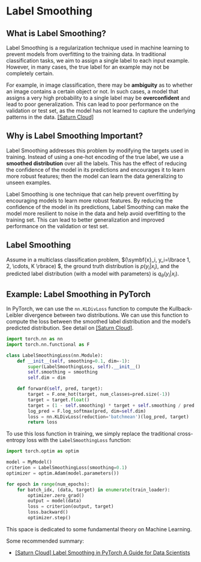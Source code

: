 
# Label Smoothing 


## What is Label Smoothing?

Label Smoothing is a regularization technique used in machine learning to prevent models from overfitting to the training data. In traditional classification tasks, we aim to assign a single label to each input example. However, in many cases, the true label for an example may not be completely certain. 

For example, in image classification, there may be **ambiguity** as to whether an image contains a certain object or not. In such cases, a model that assigns a very high probability to a single label may be **overconfident** and lead to poor generalization. This can lead to poor performance on the validation or test set, as the model has not learned to capture the underlying patterns in the data. [[Saturn Cloud]][Label Smoothing in PyTorch A Guide for Data Scientists]


## Why is Label Smoothing Important?
 
Label Smoothing addresses this problem by modifying the targets used in training. Instead of using a one-hot encoding of the true label, we use a **smoothed distribution** over all the labels. This has the effect of reducing the confidence of the model in its predictions and encourages it to learn more robust features; then the model can learn the data generalizing to unseen examples. 

Label Smoothing is one technique that can help prevent overfitting by encouraging models to learn more robust features. By reducing the confidence of the model in its predictions, Label Smoothing can make the model more resilient to noise in the data and help avoid overfitting to the training set. This can lead to better generalization and improved performance on the validation or test set.

## Label Smoothing

Assume in a multiclass classification problem, $(\symbf{x}_i, y_i=\lbrace 1, 2, \cdots, K \rbrace) $, the ground truth distribution is $p(y_i \vert x_i)$, and the predicted label distribution (with a model with parameters) is $q_{\theta}(y_i \vert x_i)$.






## Example: Label Smoothing in PyTorch

In PyTorch, we can use the `nn.KLDivLoss` function to compute the Kullback-Leibler divergence between two distributions. We can use this function to compute the loss between the smoothed label distribution and the model’s predicted distribution. See detail on [[Saturn Cloud]][Label Smoothing in PyTorch A Guide for Data Scientists].

```Python
import torch.nn as nn
import torch.nn.functional as F

class LabelSmoothingLoss(nn.Module):
    def __init__(self, smoothing=0.1, dim=-1):
        super(LabelSmoothingLoss, self).__init__()
        self.smoothing = smoothing
        self.dim = dim

    def forward(self, pred, target):
        target = F.one_hot(target, num_classes=pred.size(-1))
        target = target.float()
        target = (1 - self.smoothing) * target + self.smoothing / pred.size(-1)
        log_pred = F.log_softmax(pred, dim=self.dim)
        loss = nn.KLDivLoss(reduction='batchmean')(log_pred, target)
        return loss
```

To use this loss function in training, we simply replace the traditional cross-entropy loss with the `LabelSmoothingLoss` function:
```Python
import torch.optim as optim

model = MyModel()
criterion = LabelSmoothingLoss(smoothing=0.1)
optimizer = optim.Adam(model.parameters())

for epoch in range(num_epochs):
    for batch_idx, (data, target) in enumerate(train_loader):
        optimizer.zero_grad()
        output = model(data)
        loss = criterion(output, target)
        loss.backward()
        optimizer.step()
```

This space is dedicated to some fundamental theory on Machine Learning.

Some recommended summary:

* [Label Smoothing in PyTorch A Guide for Data Scientists]: https://saturncloud.io/blog/label-smoothing-in-pytorch-a-guide-for-data-scientists/
[[Saturn Cloud] Label Smoothing in PyTorch A Guide for Data Scientists](https://saturncloud.io/blog/label-smoothing-in-pytorch-a-guide-for-data-scientists/)







